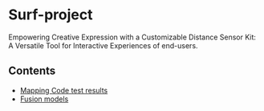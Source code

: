 # Surf-project
Empowering Creative Expression with a Customizable Distance Sensor Kit: A Versatile Tool for Interactive Experiences of end-users.

## Contents
- [Mapping Code test results](https://github.com/Hyouteki/Surf-project/blob/main/tests/coordinates_test.txt)
- [Fusion models](https://github.com/Hyouteki/Surf-project/blob/main/models)